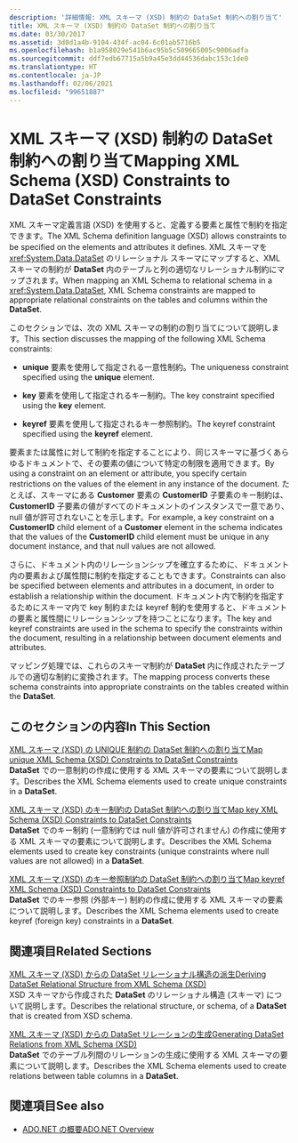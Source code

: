 ```yaml
---
description: '詳細情報: XML スキーマ (XSD) 制約の DataSet 制約への割り当て'
title: XML スキーマ (XSD) 制約の DataSet 制約への割り当て
ms.date: 03/30/2017
ms.assetid: 3d0d1a4b-9104-434f-ac04-6c01ab5716b5
ms.openlocfilehash: b1a958029e541b6ac95b5c509665005c9006adfa
ms.sourcegitcommit: ddf7edb67715a5b9a45e3dd44536dabc153c1de0
ms.translationtype: HT
ms.contentlocale: ja-JP
ms.lasthandoff: 02/06/2021
ms.locfileid: "99651887"
---
```

# <a name="mapping-xml-schema-xsd-constraints-to-dataset-constraints"></a><span data-ttu-id="31ba5-103">XML スキーマ (XSD) 制約の DataSet 制約への割り当て</span><span class="sxs-lookup"><span data-stu-id="31ba5-103">Mapping XML Schema (XSD) Constraints to DataSet Constraints</span></span>

<span data-ttu-id="31ba5-104">XML スキーマ定義言語 (XSD) を使用すると、定義する要素と属性で制約を指定できます。</span><span class="sxs-lookup"><span data-stu-id="31ba5-104">The XML Schema definition language (XSD) allows constraints to be specified on the elements and attributes it defines.</span></span> <span data-ttu-id="31ba5-105">XML スキーマを <xref:System.Data.DataSet> のリレーショナル スキーマにマップすると、XML スキーマの制約が **DataSet** 内のテーブルと列の適切なリレーショナル制約にマップされます。</span><span class="sxs-lookup"><span data-stu-id="31ba5-105">When mapping an XML Schema to relational schema in a <xref:System.Data.DataSet>, XML Schema constraints are mapped to appropriate relational constraints on the tables and columns within the **DataSet**.</span></span>  
  
 <span data-ttu-id="31ba5-106">このセクションでは、次の XML スキーマの制約の割り当てについて説明します。</span><span class="sxs-lookup"><span data-stu-id="31ba5-106">This section discusses the mapping of the following XML Schema constraints:</span></span>  
  
- <span data-ttu-id="31ba5-107">**unique** 要素を使用して指定される一意性制約。</span><span class="sxs-lookup"><span data-stu-id="31ba5-107">The uniqueness constraint specified using the **unique** element.</span></span>  
  
- <span data-ttu-id="31ba5-108">**key** 要素を使用して指定されるキー制約。</span><span class="sxs-lookup"><span data-stu-id="31ba5-108">The key constraint specified using the **key** element.</span></span>  
  
- <span data-ttu-id="31ba5-109">**keyref** 要素を使用して指定されるキー参照制約。</span><span class="sxs-lookup"><span data-stu-id="31ba5-109">The keyref constraint specified using the **keyref** element.</span></span>  
  
 <span data-ttu-id="31ba5-110">要素または属性に対して制約を指定することにより、同じスキーマに基づくあらゆるドキュメントで、その要素の値について特定の制限を適用できます。</span><span class="sxs-lookup"><span data-stu-id="31ba5-110">By using a constraint on an element or attribute, you specify certain restrictions on the values of the element in any instance of the document.</span></span> <span data-ttu-id="31ba5-111">たとえば、スキーマにある **Customer** 要素の **CustomerID** 子要素のキー制約は、**CustomerID** 子要素の値がすべてのドキュメントのインスタンスで一意であり、null 値が許可されないことを示します。</span><span class="sxs-lookup"><span data-stu-id="31ba5-111">For example, a key constraint on a **CustomerID** child element of a **Customer** element in the schema indicates that the values of the **CustomerID** child element must be unique in any document instance, and that null values are not allowed.</span></span>  
  
 <span data-ttu-id="31ba5-112">さらに、ドキュメント内のリレーションシップを確立するために、ドキュメント内の要素および属性間に制約を指定することもできます。</span><span class="sxs-lookup"><span data-stu-id="31ba5-112">Constraints can also be specified between elements and attributes in a document, in order to establish a relationship within the document.</span></span> <span data-ttu-id="31ba5-113">ドキュメント内で制約を指定するためにスキーマ内で key 制約または keyref 制約を使用すると、ドキュメントの要素と属性間にリレーションシップを持つことになります。</span><span class="sxs-lookup"><span data-stu-id="31ba5-113">The key and keyref constraints are used in the schema to specify the constraints within the document, resulting in a relationship between document elements and attributes.</span></span>  
  
 <span data-ttu-id="31ba5-114">マッピング処理では、これらのスキーマ制約が **DataSet** 内に作成されたテーブルでの適切な制約に変換されます。</span><span class="sxs-lookup"><span data-stu-id="31ba5-114">The mapping process converts these schema constraints into appropriate constraints on the tables created within the **DataSet**.</span></span>  
  
## <a name="in-this-section"></a><span data-ttu-id="31ba5-115">このセクションの内容</span><span class="sxs-lookup"><span data-stu-id="31ba5-115">In This Section</span></span>  

 [<span data-ttu-id="31ba5-116">XML スキーマ (XSD) の UNIQUE 制約の DataSet 制約への割り当て</span><span class="sxs-lookup"><span data-stu-id="31ba5-116">Map unique XML Schema (XSD) Constraints to DataSet Constraints</span></span>](map-unique-xml-schema-xsd-constraints-to-dataset-constraints.md)  
 <span data-ttu-id="31ba5-117">**DataSet** での一意制約の作成に使用する XML スキーマの要素について説明します。</span><span class="sxs-lookup"><span data-stu-id="31ba5-117">Describes the XML Schema elements used to create unique constraints in a **DataSet**.</span></span>  
  
 [<span data-ttu-id="31ba5-118">XML スキーマ (XSD) のキー制約の DataSet 制約への割り当て</span><span class="sxs-lookup"><span data-stu-id="31ba5-118">Map key XML Schema (XSD) Constraints to DataSet Constraints</span></span>](map-key-xml-schema-xsd-constraints-to-dataset-constraints.md)  
 <span data-ttu-id="31ba5-119">**DataSet** でのキー制約 (一意制約では null 値が許可されません) の作成に使用する XML スキーマの要素について説明します。</span><span class="sxs-lookup"><span data-stu-id="31ba5-119">Describes the XML Schema elements used to create key constraints (unique constraints where null values are not allowed) in a **DataSet**.</span></span>  
  
 [<span data-ttu-id="31ba5-120">XML スキーマ (XSD) のキー参照制約の DataSet 制約への割り当て</span><span class="sxs-lookup"><span data-stu-id="31ba5-120">Map keyref XML Schema (XSD) Constraints to DataSet Constraints</span></span>](map-keyref-xml-schema-xsd-constraints-to-dataset-constraints.md)  
 <span data-ttu-id="31ba5-121">**DataSet** でのキー参照 (外部キー) 制約の作成に使用する XML スキーマの要素について説明します。</span><span class="sxs-lookup"><span data-stu-id="31ba5-121">Describes the XML Schema elements used to create keyref (foreign key) constraints in a **DataSet**.</span></span>  
  
## <a name="related-sections"></a><span data-ttu-id="31ba5-122">関連項目</span><span class="sxs-lookup"><span data-stu-id="31ba5-122">Related Sections</span></span>  

 [<span data-ttu-id="31ba5-123">XML スキーマ (XSD) からの DataSet リレーショナル構造の派生</span><span class="sxs-lookup"><span data-stu-id="31ba5-123">Deriving DataSet Relational Structure from XML Schema (XSD)</span></span>](deriving-dataset-relational-structure-from-xml-schema-xsd.md)  
 <span data-ttu-id="31ba5-124">XSD スキーマから作成された **DataSet** のリレーショナル構造 (スキーマ) について説明します。</span><span class="sxs-lookup"><span data-stu-id="31ba5-124">Describes the relational structure, or schema, of a **DataSet** that is created from XSD schema.</span></span>  
  
 [<span data-ttu-id="31ba5-125">XML スキーマ (XSD) からの DataSet リレーションの生成</span><span class="sxs-lookup"><span data-stu-id="31ba5-125">Generating DataSet Relations from XML Schema (XSD)</span></span>](generating-dataset-relations-from-xml-schema-xsd.md)  
 <span data-ttu-id="31ba5-126">**DataSet** でのテーブル列間のリレーションの生成に使用する XML スキーマの要素について説明します。</span><span class="sxs-lookup"><span data-stu-id="31ba5-126">Describes the XML Schema elements used to create relations between table columns in a **DataSet**.</span></span>  
  
## <a name="see-also"></a><span data-ttu-id="31ba5-127">関連項目</span><span class="sxs-lookup"><span data-stu-id="31ba5-127">See also</span></span>

- [<span data-ttu-id="31ba5-128">ADO.NET の概要</span><span class="sxs-lookup"><span data-stu-id="31ba5-128">ADO.NET Overview</span></span>](../ado-net-overview.md)
